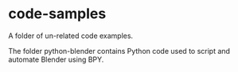 # code-samples
A folder of un-related code examples.

The folder python-blender contains Python code used to script and automate Blender using BPY.
